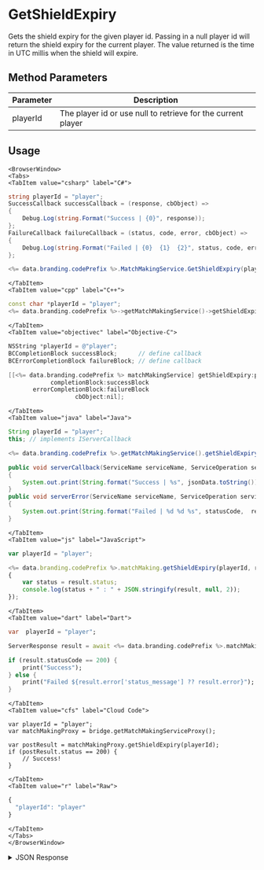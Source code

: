 # GetShieldExpiry

Gets the shield expiry for the given player id. Passing in a null player id will return the shield expiry for the current player. The value returned is the time in UTC millis when the shield will expire.

<PartialServop service_name="matchMaking" operation_name="GET_SHIELD_EXPIRY" />

## Method Parameters
Parameter | Description
--------- | -----------
playerId | The player id or use null to retrieve for the current player

## Usage

```mdx-code-block
<BrowserWindow>
<Tabs>
<TabItem value="csharp" label="C#">
```

```csharp
string playerId = "player";
SuccessCallback successCallback = (response, cbObject) =>
{
    Debug.Log(string.Format("Success | {0}", response));
};
FailureCallback failureCallback = (status, code, error, cbObject) =>
{
    Debug.Log(string.Format("Failed | {0}  {1}  {2}", status, code, error));
};

<%= data.branding.codePrefix %>.MatchMakingService.GetShieldExpiry(playerId, successCallback, failureCallback);
```

```mdx-code-block
</TabItem>
<TabItem value="cpp" label="C++">
```

```cpp
const char *playerId = "player";
<%= data.branding.codePrefix %>->getMatchMakingService()->getShieldExpiry(playerId, this);
```

```mdx-code-block
</TabItem>
<TabItem value="objectivec" label="Objective-C">
```

```objectivec
NSString *playerId = @"player";
BCCompletionBlock successBlock;      // define callback
BCErrorCompletionBlock failureBlock; // define callback

[[<%= data.branding.codePrefix %> matchMakingService] getShieldExpiry:playerId
            completionBlock:successBlock
       errorCompletionBlock:failureBlock
                   cbObject:nil];
```

```mdx-code-block
</TabItem>
<TabItem value="java" label="Java">
```

```java
String playerId = "player";
this; // implements IServerCallback

<%= data.branding.codePrefix %>.getMatchMakingService().getShieldExpiry(playerId, this);

public void serverCallback(ServiceName serviceName, ServiceOperation serviceOperation, JSONObject jsonData)
{
    System.out.print(String.format("Success | %s", jsonData.toString()));
}
public void serverError(ServiceName serviceName, ServiceOperation serviceOperation, int statusCode, int reasonCode, String jsonError)
{
    System.out.print(String.format("Failed | %d %d %s", statusCode,  reasonCode, jsonError.toString()));
}
```

```mdx-code-block
</TabItem>
<TabItem value="js" label="JavaScript">
```

```javascript
var playerId = "player";

<%= data.branding.codePrefix %>.matchMaking.getShieldExpiry(playerId, result =>
{
	var status = result.status;
	console.log(status + " : " + JSON.stringify(result, null, 2));
});
```

```mdx-code-block
</TabItem>
<TabItem value="dart" label="Dart">
```

```dart
var  playerId = "player";

ServerResponse result = await <%= data.branding.codePrefix %>.matchMakingService.getShieldExpiry(playerId:playerId);

if (result.statusCode == 200) {
    print("Success");
} else {
    print("Failed ${result.error['status_message'] ?? result.error}");
}
```

```mdx-code-block
</TabItem>
<TabItem value="cfs" label="Cloud Code">
```

```cfscript
var playerId = "player";
var matchMakingProxy = bridge.getMatchMakingServiceProxy();

var postResult = matchMakingProxy.getShieldExpiry(playerId);
if (postResult.status == 200) {
    // Success!
}
```

```mdx-code-block
</TabItem>
<TabItem value="r" label="Raw">
```

```r
{
  "playerId": "player"
}
```

```mdx-code-block
</TabItem>
</Tabs>
</BrowserWindow>
```

<details>
<summary>JSON Response</summary>

```json
{
    "status": 200,
    "data": {
        "shieldExpiry": 1433259734956
    }
}
```
</details>

